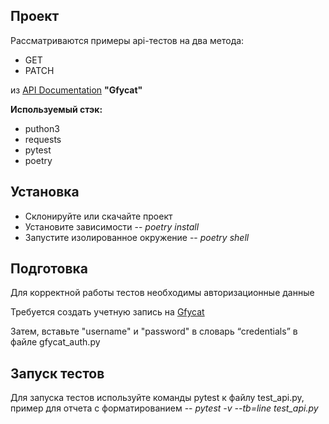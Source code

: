## Проект
Рассматриваются примеры api-тестов на два метода:
- GET 
- PATCH  

из [API Documentation](https://developers.gfycat.com/api/) **"Gfycat"**

**Используемый стэк:**
- puthon3
- requests
- pytest
- poetry

## Установка
- Склонируйте или скачайте проект 
- Установите зависимости -- *poetry install*
- Запустите изолированное окружение -- *poetry shell*

## Подготовка
Для корректной работы тестов необходимы авторизационные данные  

Требуется создать учетную запись на [Gfycat](https://gfycat.com/signup)  

Затем, вставьте "username" и "password" в словарь “credentials” в файле  gfycat_auth.py

## Запуск тестов
Для запуска тестов используйте команды pytest к файлу test_api.py, пример для отчета с форматированием -- *pytest  -v --tb=line test_api.py*
